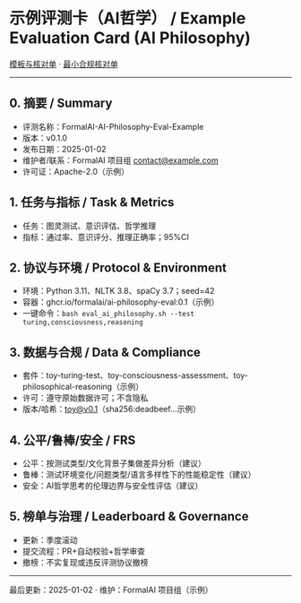 # 示例评测卡（AI哲学） / Example Evaluation Card (AI Philosophy)

[模板与核对单](../../TEMPLATES_EVAL_CARD.md) · [最小合规核对单](../../STANDARDS_CHECKLISTS.md)

---

## 0. 摘要 / Summary

- 评测名称：FormalAI-AI-Philosophy-Eval-Example
- 版本：v0.1.0
- 发布日期：2025-01-02
- 维护者/联系：FormalAI 项目组 <contact@example.com>
- 许可证：Apache-2.0（示例）

## 1. 任务与指标 / Task & Metrics

- 任务：图灵测试、意识评估、哲学推理
- 指标：通过率、意识评分、推理正确率；95%CI

## 2. 协议与环境 / Protocol & Environment

- 环境：Python 3.11、NLTK 3.8、spaCy 3.7；seed=42
- 容器：ghcr.io/formalai/ai-philosophy-eval:0.1（示例）
- 一键命令：`bash eval_ai_philosophy.sh --test turing,consciousness,reasoning`

## 3. 数据与合规 / Data & Compliance

- 套件：toy-turing-test、toy-consciousness-assessment、toy-philosophical-reasoning（示例）
- 许可：遵守原始数据许可；不含隐私
- 版本/哈希：toy@v0.1（sha256:deadbeef…示例）

## 4. 公平/鲁棒/安全 / FRS

- 公平：按测试类型/文化背景子集做差异分析（建议）
- 鲁棒：测试环境变化/问题类型/语言多样性下的性能稳定性（建议）
- 安全：AI哲学思考的伦理边界与安全性评估（建议）

## 5. 榜单与治理 / Leaderboard & Governance

- 更新：季度滚动
- 提交流程：PR+自动校验+哲学审查
- 撤榜：不实复现或违反评测协议撤榜

---

最后更新：2025-01-02  · 维护：FormalAI 项目组（示例）

